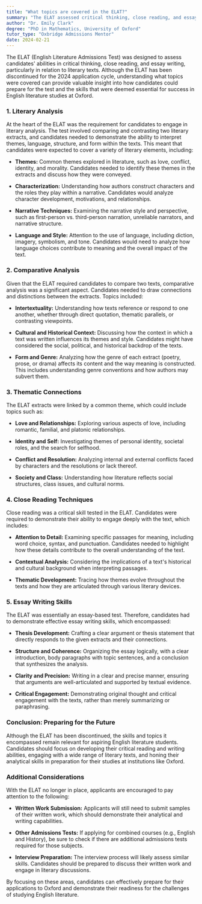```yaml
---
title: "What topics are covered in the ELAT?"
summary: "The ELAT assessed critical thinking, close reading, and essay writing skills through literary analysis, comparing extracts from texts for Oxford admissions."
author: "Dr. Emily Clark"
degree: "PhD in Mathematics, University of Oxford"
tutor_type: "Oxbridge Admissions Mentor"
date: 2024-02-21
---
```


The ELAT (English Literature Admissions Test) was designed to assess candidates' abilities in critical thinking, close reading, and essay writing, particularly in relation to literary texts. Although the ELAT has been discontinued for the 2024 application cycle, understanding what topics were covered can provide valuable insight into how candidates could prepare for the test and the skills that were deemed essential for success in English literature studies at Oxford. 

### 1. Literary Analysis

At the heart of the ELAT was the requirement for candidates to engage in literary analysis. The test involved comparing and contrasting two literary extracts, and candidates needed to demonstrate the ability to interpret themes, language, structure, and form within the texts. This meant that candidates were expected to cover a variety of literary elements, including:

- **Themes:** Common themes explored in literature, such as love, conflict, identity, and morality. Candidates needed to identify these themes in the extracts and discuss how they were conveyed.
  
- **Characterization:** Understanding how authors construct characters and the roles they play within a narrative. Candidates would analyze character development, motivations, and relationships.

- **Narrative Techniques:** Examining the narrative style and perspective, such as first-person vs. third-person narration, unreliable narrators, and narrative structure.

- **Language and Style:** Attention to the use of language, including diction, imagery, symbolism, and tone. Candidates would need to analyze how language choices contribute to meaning and the overall impact of the text.

### 2. Comparative Analysis

Given that the ELAT required candidates to compare two texts, comparative analysis was a significant aspect. Candidates needed to draw connections and distinctions between the extracts. Topics included:

- **Intertextuality:** Understanding how texts reference or respond to one another, whether through direct quotation, thematic parallels, or contrasting viewpoints.

- **Cultural and Historical Context:** Discussing how the context in which a text was written influences its themes and style. Candidates might have considered the social, political, and historical backdrop of the texts.

- **Form and Genre:** Analyzing how the genre of each extract (poetry, prose, or drama) affects its content and the way meaning is constructed. This includes understanding genre conventions and how authors may subvert them.

### 3. Thematic Connections

The ELAT extracts were linked by a common theme, which could include topics such as:

- **Love and Relationships:** Exploring various aspects of love, including romantic, familial, and platonic relationships.
  
- **Identity and Self:** Investigating themes of personal identity, societal roles, and the search for selfhood.

- **Conflict and Resolution:** Analyzing internal and external conflicts faced by characters and the resolutions or lack thereof.

- **Society and Class:** Understanding how literature reflects social structures, class issues, and cultural norms.

### 4. Close Reading Techniques

Close reading was a critical skill tested in the ELAT. Candidates were required to demonstrate their ability to engage deeply with the text, which includes:

- **Attention to Detail:** Examining specific passages for meaning, including word choice, syntax, and punctuation. Candidates needed to highlight how these details contribute to the overall understanding of the text.

- **Contextual Analysis:** Considering the implications of a text's historical and cultural background when interpreting passages.

- **Thematic Development:** Tracing how themes evolve throughout the texts and how they are articulated through various literary devices.

### 5. Essay Writing Skills

The ELAT was essentially an essay-based test. Therefore, candidates had to demonstrate effective essay writing skills, which encompassed:

- **Thesis Development:** Crafting a clear argument or thesis statement that directly responds to the given extracts and their connections.

- **Structure and Coherence:** Organizing the essay logically, with a clear introduction, body paragraphs with topic sentences, and a conclusion that synthesizes the analysis.

- **Clarity and Precision:** Writing in a clear and precise manner, ensuring that arguments are well-articulated and supported by textual evidence.

- **Critical Engagement:** Demonstrating original thought and critical engagement with the texts, rather than merely summarizing or paraphrasing.

### Conclusion: Preparing for the Future

Although the ELAT has been discontinued, the skills and topics it encompassed remain relevant for aspiring English literature students. Candidates should focus on developing their critical reading and writing abilities, engaging with a wide range of literary texts, and honing their analytical skills in preparation for their studies at institutions like Oxford. 

### Additional Considerations

With the ELAT no longer in place, applicants are encouraged to pay attention to the following:

- **Written Work Submission:** Applicants will still need to submit samples of their written work, which should demonstrate their analytical and writing capabilities.

- **Other Admissions Tests:** If applying for combined courses (e.g., English and History), be sure to check if there are additional admissions tests required for those subjects.

- **Interview Preparation:** The interview process will likely assess similar skills. Candidates should be prepared to discuss their written work and engage in literary discussions.

By focusing on these areas, candidates can effectively prepare for their applications to Oxford and demonstrate their readiness for the challenges of studying English literature.
    